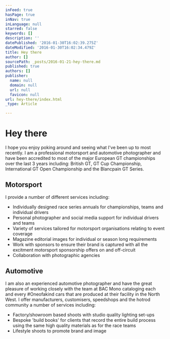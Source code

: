 ```yaml
---
inFeed: true
hasPage: true
inNav: true
inLanguage: null
starred: false
keywords: []
description: ''
datePublished: '2016-01-30T16:02:39.275Z'
dateModified: '2016-01-30T16:02:34.479Z'
title: Hey there
author: []
sourcePath: _posts/2016-01-21-hey-there.md
published: true
authors: []
publisher:
  name: null
  domain: null
  url: null
  favicon: null
url: hey-there/index.html
_type: Article

---
```

# Hey there

I hope you enjoy poking around and seeing what I've been up to most recently. I am a professional motorsport and automotive photographer and have been accredited to most of the major European GT championships over the last 3 years including: British GT, GT Cup Championship, International GT Open Championship and the Blancpain GT Series. 

## Motorsport

I provide a number of different services including:

* Individually designed race series annuals for championships, teams and individual drivers
* Personal photographer and social media support for individual drivers and teams
* Variety of services tailored for motorsport organisations relating to event coverage
* Magazine editorial images for individual or season long requirements
* Work with sponsors to ensure their brand is captured with all the excitment motorsport sponsorship offers on and off-circuit
* Collaboration with photographic agencies

## Automotive

I am also an experienced automotive photographer and have the great pleasure of working closely with the team at BAC Mono cataloging each and every \#Oneofakind cars that are produced at their facility in the North West.  I offer manufacturers, customisers, speedshops and the hotrod community a number of services including:

* Factory/showroom based shoots with studio quality lighting set-ups
* Bespoke 'build books' for clients that record the entire build process using the same high quality materials as for the race teams
* Lifestyle shoots to promote brand and image